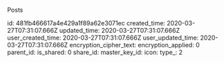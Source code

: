 Posts

id: 481fb466617a4e429a1f89a62e3071ec
created_time: 2020-03-27T07:31:07.666Z
updated_time: 2020-03-27T07:31:07.666Z
user_created_time: 2020-03-27T07:31:07.666Z
user_updated_time: 2020-03-27T07:31:07.666Z
encryption_cipher_text: 
encryption_applied: 0
parent_id: 
is_shared: 0
share_id: 
master_key_id: 
icon: 
type_: 2